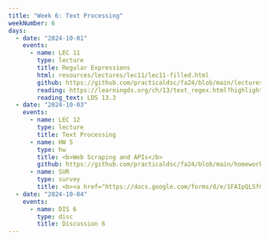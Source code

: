 ```yaml
---
title: "Week 6: Text Processing"
weekNumber: 6
days:
  - date: "2024-10-01"
    events:
      - name: LEC 11
        type: lecture
        title: Regular Expressions
        html: resources/lectures/lec11/lec11-filled.html
        github: https://github.com/practicaldsc/fa24/blob/main/lectures/lec11/
        reading: https://learningds.org/ch/13/text_regex.html?highlight=regular%20expressions
        reading_text: LDS 13.3
  - date: "2024-10-03"
    events:
      - name: LEC 12
        type: lecture
        title: Text Processing
      - name: HW 5
        type: hw
        title: <b>Web Scraping and APIs</b>
        github: https://github.com/practicaldsc/fa24/blob/main/homeworks/hw05/hw05.ipynb
      - name: SUR
        type: survey
        title: <b><a href="https://docs.google.com/forms/d/e/1FAIpQLSfCT2TfFUWF0gbnfuV_at0bG3w0Za9-KuLIA7cpZm0NL5jbKQ/viewform">Pre-Midterm Survey</a></b>
  - date: "2024-10-04"
    events:
      - name: DIS 6
        type: disc
        title: Discussion 6
---
```

